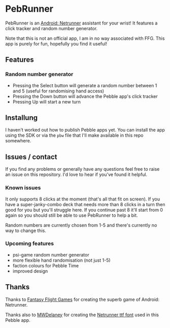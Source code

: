 PebRunner
=========

PebRunner is an
[Android: Netrunner](https://www.fantasyflightgames.com/en/products/android-netrunner-the-card-game/)
assistant for your wrist! It features a click tracker and random
number generator.

Note that this is not an official app, I am in no way associated with
FFG. This app is purely for fun, hopefully you find it useful!

## Features

### Random number generator

* Pressing the Select button will generate a random number between 1 and 5 (useful for randomising hand access)
* Pressing the Down button will advance the Pebble app's click tracker
* Pressing Up will start a new turn

## Installung

I haven't worked out how to publish Pebble apps yet. You can install
the app using the SDK or via the `pbw` file that I'll make available
in this repo somewhere.

## Issues / contact

If you find any problems or generally have any questions feel free to
raise an issue on this repository. I'd love to hear if you've found it
helpful.

### Known issues

It only supports 8 clicks at the moment (that's all that fit on
screen). If you have a super-janky-combo deck that needs more than 8
clicks in a turn then good for you but you'll struggle here. If you
continue past 8 it'll start from 0 again so you should still be able
to use PebRunner to help a bit.

Random numbers are currently chosen from 1-5 and there's currently no
way to change this.

### Upcoming features

* psi-game random number generator
* more flexible hand randomisation (not just 1-5)
* faction colours for Pebble Time
* improved design

## Thanks

Thanks to
[Fantasy Flight Games](https://www.fantasyflightgames.com/en/index/)
for creating the superb game of Android: Netrunner.

Thanks also to [MWDelaney](https://github.com/MWDelaney) for creating
the
[Netrunner ttf font](https://github.com/MWDelaney/Netrunner-Icon-Font)
used in this Pebble app.
